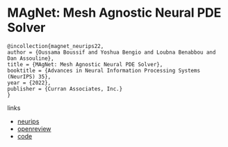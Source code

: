 # MAgNet: Mesh Agnostic Neural PDE Solver

```
@incollection{magnet_neurips22,
author = {Oussama Boussif and Yoshua Bengio and Loubna Benabbou and Dan Assouline},
title = {MAgNet: Mesh Agnostic Neural PDE Solver},
booktitle = {Advances in Neural Information Processing Systems (NeurIPS) 35},
year = {2022},
publisher = {Curran Associates, Inc.}
}
```

links
- [neurips](https://nips.cc/Conferences/2022/Schedule?showEvent=52976)
- [openreview](https://openreview.net/forum?id=bx2roi8hca8)
- [code](https://github.com/jaggbow/magnet)
